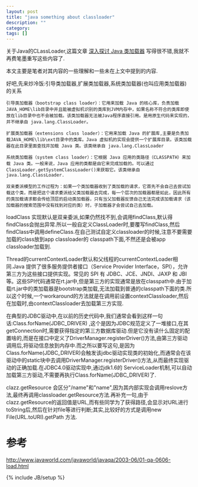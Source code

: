 ```yaml
---
layout: post
title: "java something about classloader"
description: ""
category: 
tags: []
---
```

关于Java的CLassLoader,这篇文章 [深入探讨 Java 类加载器](http://www.ibm.com/developerworks/cn/java/j-lo-classloader/) 写得很不错,我就不再费笔墨重写这些内容了.

本文主要是笔者对其内容的一些理解和一些未在上文中提到的内容.

好吧,先来炒冷饭:引导类加载器,扩展类加载器,系统类加载器(也叫应用类加载器) 的关系

	引导类加载器（bootstrap class loader）：它用来加载 Java 的核心库，负责加载JAVA_HOME\lib目录中并且能被虚拟机识别的类库到JVM内存中，如果名称不符合的类库即使放在lib目录中也不会被加载。该类加载器无法被Java程序直接引用。是用原生代码来实现的，并不继承自 java.lang.ClassLoader。

	扩展类加载器（extensions class loader）：它用来加载 Java 的扩展库,主要是负责加载JAVA_HOME\lib\ext目录中的类库。Java 虚拟机的实现会提供一个扩展库目录。该类加载器在此目录里面查找并加载 Java 类。该类继承自 java.lang.ClassLoader

	系统类加载器（system class loader）：它根据 Java 应用的类路径（CLASSPATH）来加载 Java 类。一般来说，Java 应用的类都是由它来完成加载的。可以通过 ClassLoader.getSystemClassLoader()来获取它。该类继承自 java.lang.ClassLoader.
	
	双亲委派模型的工作过程为：如果一个类加载器收到了类加载的请求，它首先不会自己去尝试加载这个类，而是把这个请求委派给父类加载器去完成，每一个层次的加载器都是如此，因此所有的类加载请求都会传给顶层的启动类加载器，只有当父加载器反馈自己无法完成该加载请求（该加载器的搜索范围中没有找到对应的类）时，子加载器才会尝试自己去加载。
	
loadClass 实现默认是双亲委派,如果仍然找不到,会调用findClass,默认得findClass会抛出异常.所以一般自定义ClassLoader时,要覆写findClass,然后findClass中调用defineClass.在自己测试自定义classloader的时候,注意不要需要加载的class放到app classloader的 classpath下面,不然还是会被app classloader加载到.

Thread的currentContextLoader默认和父线程的currentContextLoader相同.Java 提供了很多服务提供者接口（Service Provider Interface，SPI），允许第三方为这些接口提供实现。常见的 SPI 有 JDBC、JCE、JNDI、JAXP 和 JBI 等。这些SPI代码通常在rt.jar中,但是第三方的实现通常是放在classpath中.由于加载rt.jar中的类加载器是bootstrap类加载,无法加载到普通的classpath下面的类.所以这个时候,一个workaround的方法就是在调用前设置contextClassloader,然后在加载时,由contextClassloader去加载第三方实现.

在典型的JDBC驱动中,在以前的历史代码中,我们通常会看到这样一句话:Class.forName(JDBC_DRIVER) ,这个是因为JDBC规范定义了一堆接口,在其getConnection时,需要获得指定的第三方数据库驱动.但是它没有读什么固定的配置啥的,而是在接口中定义了DriverManager.registerDriver()方法,由第三方驱动调用后,将驱动信息放到内存中.而之所以要写这句,是因为Class.forName(JDBC_DRIVER)会触发该jdbc驱动实现类的初始化,而通常会在该驱动中的static块中去调用DriverManager.registerDriver()方法,从而最终实现驱动的正确加载.在JDBC4.0驱动实现中,通过jdk1.6的 ServiceLoader机制,可以自动加载第三方驱动,不需要再执行Class.forName(JDBC_DRIVER)了.

clazz.getResource 会区分"/name"和"name",因为其内部实现会调用reslove方法,最终再调用classloader.getResource方法.再补充一句,由于clazz.getResource的返回值是URL,而有些同学为了获得路径,会显示对URL进行toString后,然后在针对file等进行判断;其实,比较好的方式是调用new File(URL.toURI).getPath 方法.

# 参考
http://www.javaworld.com/javaworld/javaqa/2003-06/01-qa-0606-load.html


{% include JB/setup %}
